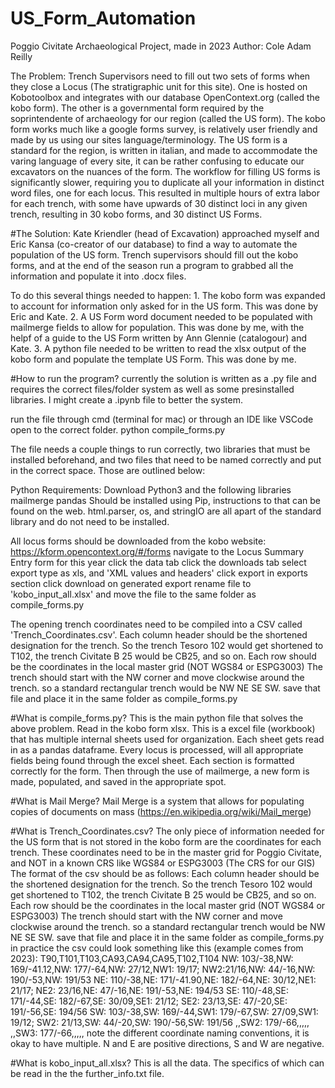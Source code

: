 # US_Form_Automation
Poggio Civitate Archaeological Project, made in 2023
Author: Cole Adam Reilly 

The Problem:
    Trench Supervisors need to fill out two sets of forms when they close a Locus (The stratigraphic unit for this site). One is hosted on Kobotoolbox and integrates with our database OpenContext.org (called the kobo form). The other is a governmental form required by the soprintendente of archaeology for our region (called the US form).
    The kobo form works much like a google forms survey, is relatively user friendly and made by us using our sites language/terminology.
    The US form is a standard for the region, is written in italian, and made to accommodate the varing language of every site, it can be rather confusing to educate our excavators on the nuances of the form.
    The workflow for filling US forms is significantly slower, requiring you to duplicate all your information in distinct word files, one for each locus. This resulted in multiple hours of extra labor for each trench, with some have upwards of 30 distinct loci in any given trench, resulting in 30 kobo forms, and 30 distinct US Forms.

#The Solution:
Kate Kriendler (head of Excavation) approached myself and Eric Kansa (co-creator of our database) to find a way to automate the population of the US form. 
Trench supervisors should fill out the kobo forms, and at the end of the season run a program to grabbed all the information and populate it into .docx files.
    
To do this several things needed to happen:
        1. The kobo form was expanded to account for information only asked for in the US form. This was done by Eric and Kate.
        2. A US Form word document needed to be populated with mailmerge fields to allow for population. This was done by me, with the helpf of a guide to the US Form written by Ann Glennie (catalogour) and Kate.
        3. A python file needed to be written to read the xlsx output of the kobo form and populate the template US Form. This was done by me.

#How to run the program?
    currently the solution is written as a .py file and requires the correct files/folder system as well as some presinstalled libraries. I might create a .ipynb file to better the system.

run the file through cmd (terminal for mac) or through an IDE like VSCode open to the correct folder. 
        python compile_forms.py

The file needs a couple things to run correctly, two libraries that must be installed beforehand, and two files that need to be named correctly and put in the correct space. Those are outlined below:

 Python Requirements: Download Python3 and the following libraries
        mailmerge
        pandas
    Should be installed using Pip, instructions to that can be found on the web.
    html.parser, os, and stringIO are all apart of the standard library and do not need to be installed.

All locus forms should be downloaded from the kobo website: 
        https://kform.opencontext.org/#/forms
    navigate to the Locus Summary Entry form for this year
      click the data tab
         click the downloads tab
            select export type as xls, and 'XML values and headers'
            click export
            in exports section click download on generated export
            rename file to 'kobo_input_all.xlsx' and move the file to the same folder as compile_forms.py

The opening trench coordinates need to be compiled into a CSV called 'Trench_Coordinates.csv'.
        Each column header should be the shortened designation for the trench. So the trench Tesoro 102 would get shortened to T102, the trench Civitate B 25 would be CB25, and so on.
        Each row should be the coordinates in the local master grid (NOT WGS84 or ESPG3003) The trench should start with the NW corner and move clockwise around the trench. so a standard rectangular trench would be NW NE SE SW.
        save that file and place it in the same folder as compile_forms.py



#What is compile_forms.py?
    This is the main python file that solves the above problem. Read in the kobo form xlsx. This is a excel file (workbook) that has multiple internal sheets used for organization. Each sheet gets read in as a pandas dataframe. Every locus is processed, will all appropriate fields being found through the excel sheet. Each section is formatted correctly for the form. Then through the use of mailmerge, a new form is made, populated, and saved in the appropriate spot.

#What is Mail Merge?
    Mail Merge is a system that allows for populating copies of documents on mass (https://en.wikipedia.org/wiki/Mail_merge)

#What is Trench_Coordinates.csv?
    The only piece of information needed for the US form that is not stored in the kobo form are the coordinates for each trench. These coordinates need to be in the master grid for Poggio Civitate, and NOT in a known CRS like WGS84 or ESPG3003 (The CRS for our GIS)
    The format of the csv should be as follows:
        Each column header should be the shortened designation for the trench. So the trench Tesoro 102 would get shortened to T102, the trench Civitate B 25 would be CB25, and so on.
        Each row should be the coordinates in the local master grid (NOT WGS84 or ESPG3003) The trench should start with the NW corner and move clockwise around the trench. so a standard rectangular trench would be NW NE SE SW.
        save that file and place it in the same folder as compile_forms.py
    in practice the csv could look something like this (example comes from 2023):
    T90,T101,T103,CA93,CA94,CA95,T102,T104
    NW: 103/-38,NW: 169/-41.12,NW: 177/-64,NW: 27/12,NW1: 19/17; NW2:21/16,NW: 44/-16,NW: 190/-53,NW: 191/53
    NE: 110/-38,NE: 171/-41.90,NE: 182/-64,NE: 30/12,NE1: 21/17; NE2: 23/16,NE: 47/-16,NE: 191/-53,NE: 194/53
    SE: 110/-48,SE: 171/-44,SE: 182/-67,SE: 30/09,SE1: 21/12; SE2: 23/13,SE: 47/-20,SE: 191/-56,SE: 194/56
    SW: 103/-38,SW: 169/-44,SW1: 179/-67,SW: 27/09,SW1: 19/12; SW2: 21/13,SW: 44/-20,SW: 190/-56,SW: 191/56
    ,,SW2: 179/-66,,,,,
    ,,SW3: 177/-66,,,,,
        note the different coordinate naming conventions, it is okay to have multiple. N and E are positive directions, S and W are negative.

#What is kobo_input_all.xlsx?
    This is all the data. The specifics of which can be read in the the further_info.txt file.
